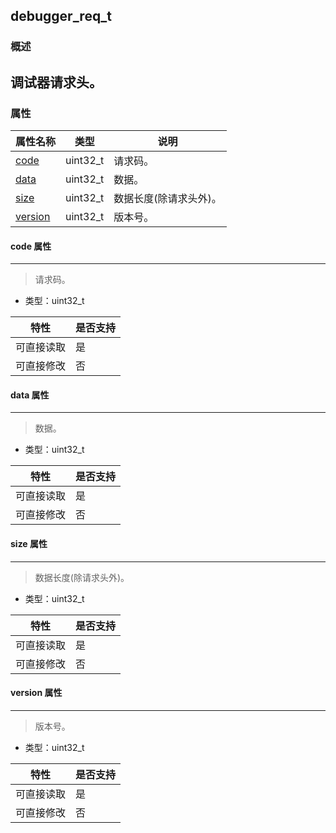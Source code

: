 ## debugger\_req\_t
### 概述
调试器请求头。
----------------------------------
### 属性
<p id="debugger_req_t_properties">

| 属性名称 | 类型 | 说明 | 
| -------- | ----- | ------------ | 
| <a href="#debugger_req_t_code">code</a> | uint32\_t | 请求码。 |
| <a href="#debugger_req_t_data">data</a> | uint32\_t | 数据。 |
| <a href="#debugger_req_t_size">size</a> | uint32\_t | 数据长度(除请求头外)。 |
| <a href="#debugger_req_t_version">version</a> | uint32\_t | 版本号。 |
#### code 属性
-----------------------
> <p id="debugger_req_t_code">请求码。

* 类型：uint32\_t

| 特性 | 是否支持 |
| -------- | ----- |
| 可直接读取 | 是 |
| 可直接修改 | 否 |
#### data 属性
-----------------------
> <p id="debugger_req_t_data">数据。

* 类型：uint32\_t

| 特性 | 是否支持 |
| -------- | ----- |
| 可直接读取 | 是 |
| 可直接修改 | 否 |
#### size 属性
-----------------------
> <p id="debugger_req_t_size">数据长度(除请求头外)。

* 类型：uint32\_t

| 特性 | 是否支持 |
| -------- | ----- |
| 可直接读取 | 是 |
| 可直接修改 | 否 |
#### version 属性
-----------------------
> <p id="debugger_req_t_version">版本号。

* 类型：uint32\_t

| 特性 | 是否支持 |
| -------- | ----- |
| 可直接读取 | 是 |
| 可直接修改 | 否 |
